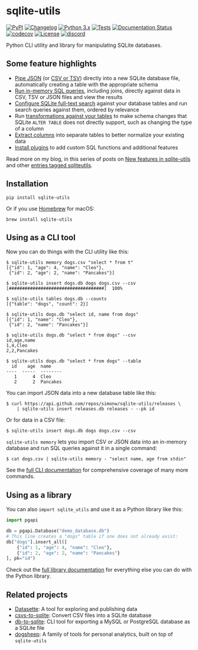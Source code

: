 # sqlite-utils

[![PyPI](https://img.shields.io/pypi/v/sqlite-utils.svg)](https://pypi.org/project/sqlite-utils/)
[![Changelog](https://img.shields.io/github/v/release/simonw/sqlite-utils?include_prereleases&label=changelog)](https://sqlite-utils.datasette.io/en/stable/changelog.html)
[![Python 3.x](https://img.shields.io/pypi/pyversions/sqlite-utils.svg?logo=python&logoColor=white)](https://pypi.org/project/sqlite-utils/)
[![Tests](https://github.com/simonw/sqlite-utils/workflows/Test/badge.svg)](https://github.com/simonw/sqlite-utils/actions?query=workflow%3ATest)
[![Documentation Status](https://readthedocs.org/projects/sqlite-utils/badge/?version=stable)](http://sqlite-utils.datasette.io/en/stable/?badge=stable)
[![codecov](https://codecov.io/gh/simonw/sqlite-utils/branch/main/graph/badge.svg)](https://codecov.io/gh/simonw/sqlite-utils)
[![License](https://img.shields.io/badge/license-Apache%202.0-blue.svg)](https://github.com/simonw/sqlite-utils/blob/main/LICENSE)
[![discord](https://img.shields.io/discord/823971286308356157?label=discord)](https://discord.gg/Ass7bCAMDw)

Python CLI utility and library for manipulating SQLite databases.

## Some feature highlights

- [Pipe JSON](https://sqlite-utils.datasette.io/en/stable/cli.html#inserting-json-data) (or [CSV or TSV](https://sqlite-utils.datasette.io/en/stable/cli.html#inserting-csv-or-tsv-data)) directly into a new SQLite database file, automatically creating a table with the appropriate schema
- [Run in-memory SQL queries](https://sqlite-utils.datasette.io/en/stable/cli.html#querying-data-directly-using-an-in-memory-database), including joins, directly against data in CSV, TSV or JSON files and view the results
- [Configure SQLite full-text search](https://sqlite-utils.datasette.io/en/stable/cli.html#configuring-full-text-search) against your database tables and run search queries against them, ordered by relevance
- Run [transformations against your tables](https://sqlite-utils.datasette.io/en/stable/cli.html#transforming-tables) to make schema changes that SQLite `ALTER TABLE` does not directly support, such as changing the type of a column
- [Extract columns](https://sqlite-utils.datasette.io/en/stable/cli.html#extracting-columns-into-a-separate-table) into separate tables to better normalize your existing data
- [Install plugins](https://sqlite-utils.datasette.io/en/stable/plugins.html) to add custom SQL functions and additional features

Read more on my blog, in this series of posts on [New features in sqlite-utils](https://simonwillison.net/series/sqlite-utils-features/) and other [entries tagged sqliteutils](https://simonwillison.net/tags/sqliteutils/).

## Installation

    pip install sqlite-utils

Or if you use [Homebrew](https://brew.sh/) for macOS:

    brew install sqlite-utils

## Using as a CLI tool

Now you can do things with the CLI utility like this:

    $ sqlite-utils memory dogs.csv "select * from t"
    [{"id": 1, "age": 4, "name": "Cleo"},
     {"id": 2, "age": 2, "name": "Pancakes"}]

    $ sqlite-utils insert dogs.db dogs dogs.csv --csv
    [####################################]  100%

    $ sqlite-utils tables dogs.db --counts
    [{"table": "dogs", "count": 2}]

    $ sqlite-utils dogs.db "select id, name from dogs"
    [{"id": 1, "name": "Cleo"},
     {"id": 2, "name": "Pancakes"}]

    $ sqlite-utils dogs.db "select * from dogs" --csv
    id,age,name
    1,4,Cleo
    2,2,Pancakes

    $ sqlite-utils dogs.db "select * from dogs" --table
      id    age  name
    ----  -----  --------
       1      4  Cleo
       2      2  Pancakes

You can import JSON data into a new database table like this:

    $ curl https://api.github.com/repos/simonw/sqlite-utils/releases \
        | sqlite-utils insert releases.db releases - --pk id

Or for data in a CSV file:

    $ sqlite-utils insert dogs.db dogs dogs.csv --csv

`sqlite-utils memory` lets you import CSV or JSON data into an in-memory database and run SQL queries against it in a single command:

    $ cat dogs.csv | sqlite-utils memory - "select name, age from stdin"

See the [full CLI documentation](https://sqlite-utils.datasette.io/en/stable/cli.html) for comprehensive coverage of many more commands.

## Using as a library

You can also `import sqlite_utils` and use it as a Python library like this:

```python
import pgapi

db = pgapi.Database("demo_database.db")
# This line creates a "dogs" table if one does not already exist:
db["dogs"].insert_all([
    {"id": 1, "age": 4, "name": "Cleo"},
    {"id": 2, "age": 2, "name": "Pancakes"}
], pk="id")
```

Check out the [full library documentation](https://sqlite-utils.datasette.io/en/stable/python-api.html) for everything else you can do with the Python library.

## Related projects

* [Datasette](https://datasette.io/): A tool for exploring and publishing data
* [csvs-to-sqlite](https://github.com/simonw/csvs-to-sqlite): Convert CSV files into a SQLite database
* [db-to-sqlite](https://github.com/simonw/db-to-sqlite): CLI tool for exporting a MySQL or PostgreSQL database as a SQLite file
* [dogsheep](https://dogsheep.github.io/): A family of tools for personal analytics, built on top of `sqlite-utils`
